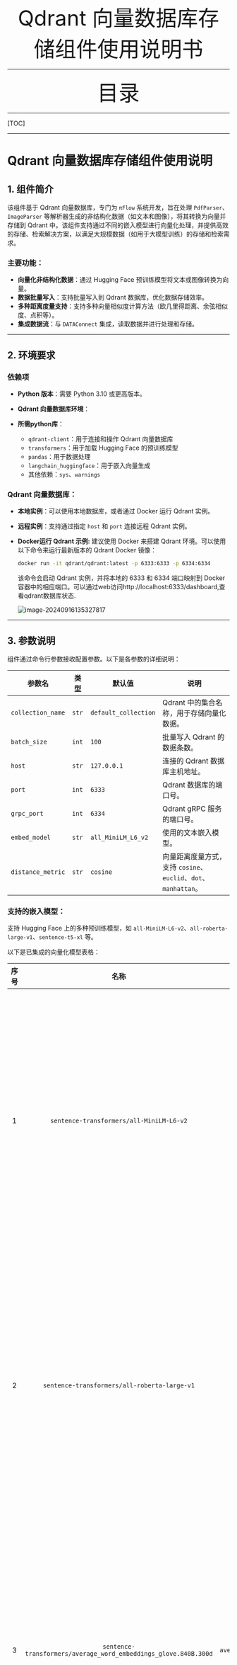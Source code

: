 















<div align='center'><font size=60>Qdrant 向量数据库存储组件使用说明书</font></div>











































----

<div align='center'><font size=60>目录</font></div>

----

[TOC]

----



# Qdrant 向量数据库存储组件使用说明

## 1. 组件简介

该组件基于 Qdrant 向量数据库，专门为 `πFlow` 系统开发，旨在处理 `PdfParser`、`ImageParser` 等解析器生成的非结构化数据（如文本和图像），将其转换为向量并存储到 Qdrant 中。该组件支持通过不同的嵌入模型进行向量化处理，并提供高效的存储、检索解决方案，以满足大规模数据（如用于大模型训练）的存储和检索需求。

### 主要功能：
- **向量化非结构化数据**：通过 Hugging Face 预训练模型将文本或图像转换为向量。
- **数据批量写入**：支持批量写入到 Qdrant 数据库，优化数据存储效率。
- **多种距离度量支持**：支持多种向量相似度计算方法（欧几里得距离、余弦相似度、点积等）。
- **集成数据流**：与 `DATAConnect` 集成，读取数据并进行处理和存储。
  
---

## 2. 环境要求

### 依赖项

- **Python 版本**：需要 Python 3.10 或更高版本。
- **Qdrant 向量数据库环境**：

- **所需python库**：
  - `qdrant-client`：用于连接和操作 Qdrant 向量数据库
  - `transformers`：用于加载 Hugging Face 的预训练模型
  - `pandas`：用于数据处理
  - `langchain_huggingface`：用于嵌入向量生成
  - 其他依赖：`sys`、`warnings`

### Qdrant 向量数据库：
- **本地实例**：可以使用本地数据库，或者通过 Docker 运行 Qdrant 实例。

- **远程实例**：支持通过指定 `host` 和 `port` 连接远程 Qdrant 实例。

- **Docker运行 Qdrant 示例:**   建议使用 Docker 来搭建 Qdrant 环境。可以使用以下命令来运行最新版本的 Qdrant Docker 镜像：

  ```bash
  docker run -it qdrant/qdrant:latest -p 6333:6333 -p 6334:6334
  ```

  该命令会启动 Qdrant 实例，并将本地的 6333 和 6334 端口映射到 Docker 容器中的相应端口。可以通过web访问http://localhost:6333/dashboard,查看qdrant数据库状态.

  ![image-20240916135327817](/home/leishu/.config/Typora/typora-user-images/image-20240916135327817.png)

---

## 3. 参数说明

组件通过命令行参数接收配置参数。以下是各参数的详细说明：

| 参数名            | 类型  | 默认值               | 说明                                                         |
| ----------------- | ----- | -------------------- | ------------------------------------------------------------ |
| `collection_name` | `str` | `default_collection` | Qdrant 中的集合名称，用于存储向量化数据。                    |
| `batch_size`      | `int` | `100`                | 批量写入 Qdrant 的数据条数。                                 |
| `host`            | `str` | `127.0.0.1`          | 连接的 Qdrant 数据库主机地址。                               |
| `port`            | `int` | `6333`               | Qdrant 数据库的端口号。                                      |
| `grpc_port`       | `int` | `6334`               | Qdrant gRPC 服务的端口号。                                   |
| `embed_model`     | `str` | `all_MiniLM_L6_v2`   | 使用的文本嵌入模型。                                         |
| `distance_metric` | `str` | `cosine`             | 向量距离度量方式，支持 `cosine`、`euclid`、`dot`、`manhattan`。 |

### 支持的嵌入模型：
支持 Hugging Face 上的多种预训练模型，如 `all-MiniLM-L6-v2`、`all-roberta-large-v1`、`sentence-t5-xl` 等。

以下是已集成的向量化模型表格：

| 序号 |                             名称                             |                   参数                    |                             介绍                             |
| :--: | :----------------------------------------------------------: | :---------------------------------------: | :----------------------------------------------------------: |
|  1   |           `sentence-transformers/all-MiniLM-L6-v2`           |            `all_MiniLM_L6_v2`             | 通用文本嵌入(GTE)模型：将句子和段落映射到384维的密集向量空间，可以用于聚类或语义搜索等任务。 |
|  2   |         `sentence-transformers/all-roberta-large-v1`         |          `all-roberta-large-v1`           | 通用文本嵌入(GTE)模型：将句子和段落映射到1024维的密集向量空间，可以用于聚类或语义搜索等任务。 |
|  3   | `sentence-transformers/average_word_embeddings_glove.840B.300d` | `average_word_embeddings_glove.840B.300d` | 通用文本嵌入(GTE)模型：将句子和段落映射到300维的密集向量空间，可以用于聚类或语义搜索等任务。 |
|  4   |                     `thenlper/gte-small`                     |                `gte-small`                | 通用文本嵌入(GTE)模型：基于多阶段对比学习的通用文本嵌入，由阿里巴巴达摩学院训练。 |
|  5   |            `sentence-transformers/sentence-t5-xl`            |             `sentence-t5-xl`              | 通用文本嵌入(GTE)模型：将句子和段落映射到768维的密集向量空间，可以用于聚类或语义搜索等任务。 |
|  6   |             `Snowflake/snowflake-arctic-embed-m`             |        `snowflake-arctic-embed-m`         | 通用文本嵌入(GTE)模型，专注于创建针对性能优化的高质量检索模型。 |
|  7   |          `embaas/sentence-transformers-e5-large-v2`          |    `sentence-transformers-e5-large-v2`    | 通用文本嵌入(GTE)模型：将句子和段落映射到1024维的密集向量空间，可用于聚类或语义搜索等任务。 |

这个表格简明地列出了支持的向量化模型及其介绍，帮助用户理解每个模型的特点和应用场景。

**一些常用模型汇总:  https://public.ukp.informatik.tu-darmstadt.de/reimers/sentence-transformers/v0.2/**



### 支持的距离度量方式：
- `cosine`：余弦相似度
- `euclid`：欧几里得距离
- `dot`：点积
- `manhattan`：曼哈顿距离

---

## 4. 工作流程

1. **配置连接**：组件会尝试连接到本地或远程的 Qdrant 实例。如果没有提供 `host` 和 `port`，则会使用本地嵌入式 Qdrant 数据库。
   
2. **数据加载**：通过 `DATAConnect` 从数据流端口中读取输入数据流（如 PDF 文本或图像数据），并去重处理。

3. **数据向量化**：使用 Hugging Face 的 `transformers` 模型将文本或图像转换为向量。模型可配置，默认使用 `all_MiniLM_L6_v2` 模型。

4. **数据存储**：向量化的数据批量写入到 Qdrant 中，集合名称通过参数指定。写入完成后，显示上传进度及状态。

5. **检索支持**：写入后的数据可以通过 Qdrant 提供的接口进行检索，支持通过向量化搜索进行相似性查询。

---

## 5. 代码说明

### 主程序结构：
```python
if __name__ == "__main__":
    # 获取组件配置参数, 使用命令行参数或默认值进行赋值
    collection_name = sys.argv[1] if len(sys.argv) > 1 else DEFAULT_COLLECTION_NAME
    batch_size = int(sys.argv[2]) if len(sys.argv) > 2 else DEFAULT_BATCH_SIZE
    host = sys.argv[3] if len(sys.argv) > 3 else DEFAULT_HOST
    port = int(sys.argv[4]) if len(sys.argv) > 4 else DEFAULT_PORT
    grpc_port = int(sys.argv[5]) if len(sys.argv) > 5 else DEFAULT_GRPC_PORT
    embed_model = sys.argv[6] if len(sys.argv) > 6 else DEFAULT_EMBED_MODEL
    distance_metric = sys.argv[7] if len(sys.argv) > 7 else DEFAULT_DISTANCE_METRIC

    # 初始化 Qdrant 客户端
    if host and port:
        client = QdrantClient(host=host, port=port, grpc_port=grpc_port, prefer_grpc=True, headers=DEFAULT_HEADERS)
    else:
        client = QdrantClient(path="./qdrant_local.db")

    # 数据输入和去重
    dataConnect = DATAConncet()
    df = dataConnect.dataInputStream(port="input_read")
    df.drop_duplicates(subset=["element_id"], inplace=True)

    # 向量化和写入
    write_dict(collection_name=collection_name, elements_dict=datas, client=client, batch_size=batch_size)

    # 关闭客户端
    client.close()
```

### 关键函数：
- **`write_dict`**：负责将数据转换为向量并批量写入 Qdrant。
  
```python
def write_dict(collection_name: str, elements_dict: t.List[t.Dict[str, str]], client: QdrantClient, batch_size: int):
    embedFunc = hfe(model_name=embed_model)
    
    def _embedText(s: str) -> t.List[float]:
        return embedFunc.embed_documents(texts=[s])[0]

    points = []
    for i in range(len(elements_dict)):
        content = elements_dict[i]
        vector = _embedText(str(content['text']))
        points.append(PointStruct(id=i, vector=vector, payload=content))

        if (i + 1) % batch_size == 0 or i == len(elements_dict) - 1:
            try:
                client.upsert(collection_name=collection_name, points=points)
                points.clear()
            except Exception as e:
                print(f"Error during upsert: {e}")
```

---

## 6. 使用示例

1）**配置基础镜像**：在基础镜像管理菜单中，设置基础镜像为 `registry.cn-hangzhou.aliyuncs.com/cnic-piflow/embed-base:v1`。配置的具体步骤请参考下图：

![image-20240916140241146](/home/leishu/.config/Typora/typora-user-images/image-20240916140241146.png)

2）**安装向量数据库存储组件**：首先，从 [GitHub](https://github.com/cas-bigdatalab/piflow/blob/master/doc/embed/embed.zip) 下载包含向量数据库存储组件的 ZIP 文件。然后，将 ZIP 文件上传到系统并进行挂载（mount）。挂载成功后，选择组件并编辑其基本信息和图标。配置的详细步骤请参考下图：

![image-20240916140334408](/home/leishu/.config/Typora/typora-user-images/image-20240916140334408.png)

![image-20240916140658383](/home/leishu/.config/Typora/typora-user-images/image-20240916140658383.png)

![image-20240916140845907](/home/leishu/.config/Typora/typora-user-images/image-20240916140845907.png)

![image-20240916141024529](/home/leishu/.config/Typora/typora-user-images/image-20240916141024529.png)





---

## 7. 注意事项

- 运行前请确保 Qdrant 数据库已经启动并正确配置（本地或远程）。
- `batch_size` 应根据实际数据量设置，建议在大批量数据时适当调整该值以优化性能。
- 默认情况下，组件会尝试连接本地 Qdrant 实例；如果要连接远程实例，请确保提供正确的 `host` 和 `port`。
- **禁止将不同预训练模型得到的嵌入存储到同一个数据库中:**   qdrant数据库在创建时要求设置向量维度,不同预训练模型获得的嵌入向量维度有所差异.选择了不同的预训练模型时,`collection_name`参数不能一致.
---

## 8. 扩展功能

- **模型切换**：通过修改 `embed_model` 参数可以选择不同的预训练模型，支持对不同类型的文本和图像进行向量化处理。
- **距离度量方式**：可以通过修改 `distance_metric` 参数切换不同的距离度量方法，如余弦相似度、欧几里得距离、曼哈顿距离等。
- **模型扩展：**关于文本嵌入模型还有很多可选择,可根据自身任务需要选择合适的预训练模型.(一些常用模型汇总:https://public.ukp.informatik.tu-darmstadt.de/reimers/sentence-transformers/v0.2/)
---

## 9. 结语

通过以上步骤，已经成功配置了所需的基础镜像，并将向量数据库存储组件集成到系统中。这些设置为处理和存储来自不同解析组件的非结构化数据提供了强大的支持，确保了数据在 Qdrant 向量数据库中的高效存储与检索。

在进行后续操作时，可以利用此组件来优化大模型训练的数据需求，提升数据检索与分析的效率。Qdrant 的向量化处理和存储能力将更好地管理和利用非结构化数据，为数据驱动的决策提供坚实的基础。
